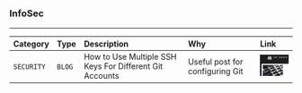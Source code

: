 ### InfoSec

---

| Category   | Type   | Description                                             | Why                             | Link                                                                                                                                                                                                                  |
| :--------- | :----- | :------------------------------------------------------ | :------------------------------ | :-------------------------------------------------------------------------------------------------------------------------------------------------------------------------------------------------------------------- |
| `SECURITY` | `BLOG` | How to Use Multiple SSH Keys For Different Git Accounts | Useful post for configuring Git | [<img src="./thumbnails/thumbnail_bored_dev_multiple_ssh_keys.jpg" alt="How to Use Multiple SSH Keys For Different Git Accounts" width="100">](https://theboreddev.com/use-multiple-ssh-keys-different-git-accounts/) |
